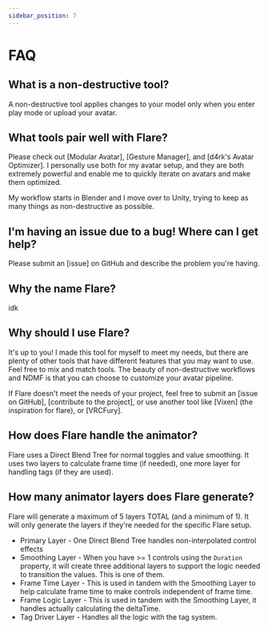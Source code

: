 ```yaml
---
sidebar_position: 7
---
```


# FAQ

## What is a non-destructive tool?
A non-destructive tool applies changes to your model only when you enter play mode or upload your avatar.

## What tools pair well with Flare?
Please check out [Modular Avatar], [Gesture Manager], and [d4rk's Avatar Optimizer].
I personally use both for my avatar setup, and they are both extremely
powerful and enable me to quickly iterate on avatars and make them optimized.

My workflow starts in Blender and I move over to Unity, trying to keep as many things as non-destructive as possible.

## I'm having an issue due to a bug! Where can I get help?
Please submit an [issue] on GitHub and describe the problem you're having.

## Why the name Flare?
idk

## Why should I use Flare?
It's up to you! I made this tool for myself to meet my needs, but there are plenty of other tools that have different
features that you may want to use. Feel free to mix and match tools. The beauty of non-destructive workflows and
NDMF is that you can choose to customize your avatar pipeline.

If Flare doesn't meet the needs of your project, feel free to submit an [issue on GitHub], [contribute to the project],
or use another tool like [Vixen] (the inspiration for flare), or [VRCFury]. 

## How does Flare handle the animator?
Flare uses a Direct Blend Tree for normal toggles and value smoothing. It uses two layers to calculate frame time
(if needed), one more layer for handling tags (if they are used).

## How many animator layers does Flare generate?
Flare will generate a maximum of 5 layers TOTAL (and a minimum of 1). It will only generate the layers if they're needed
for the specific Flare setup.
* Primary Layer - One Direct Blend Tree handles non-interpolated control effects
* Smoothing Layer - When you have >= 1 controls using the `Duration` property, it will create three additional layers
    to support the logic needed to transition the values. This is one of them.
* Frame Time Layer - This is used in tandem with the Smoothing Layer to help calculate frame time to make controls
    independent of frame time.
* Frame Logic Layer - This is used in tandem with the Smoothing Layer, it handles actually calculating the deltaTime.
* Tag Driver Layer - Handles all the logic with the tag system.